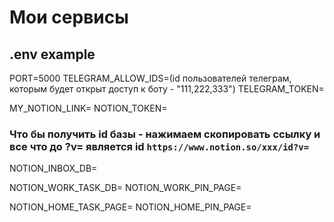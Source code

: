 # Мои сервисы

## .env example
PORT=5000
TELEGRAM_ALLOW_IDS=(id пользователей телеграм, которым будет  открыт доступ к боту - "111,222,333")
TELEGRAM_TOKEN=

MY_NOTION_LINK=
NOTION_TOKEN=

### Что бы получить id базы - нажимаем скопировать ссылку и все что до ?v= является id ```https://www.notion.so/xxx/id?v=```

NOTION_INBOX_DB=

NOTION_WORK_TASK_DB=
NOTION_WORK_PIN_PAGE=

NOTION_HOME_TASK_PAGE=
NOTION_HOME_PIN_PAGE=
